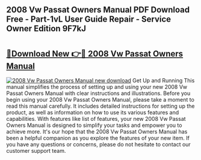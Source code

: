 ## 2008 Vw Passat Owners Manual PDF Download Free - Part-1vL User Guide Repair - Service Owner Edition 9F7kJ

# <h2><a href="http://bc41654.oget.top/?id=2008+Vw+Passat+Owners+Manual">🔗Download New 👉🔴 2008 Vw Passat Owners Manual</a></h2>

[![2008 Vw Passat Owners Manual new download](https://i.imgur.com/5g1atiW.png)](http://bc41654.oget.top/?id=2008+Vw+Passat+Owners+Manual)
Get Up and Running This manual simplifies the process of setting up and using your new 2008 Vw Passat Owners Manual with clear instructions and illustrations. Before you begin using your 2008 Vw Passat Owners Manual, please take a moment to read this manual carefully. It includes detailed instructions for setting up the product, as well as information on how to use its various features and capabilities. With features like list of features, your new 2008 Vw Passat Owners Manual is designed to simplify your tasks and empower you to achieve more. It's our hope that the 2008 Vw Passat Owners Manual has been a helpful companion as you explore the features of your new item. If you have any questions or concerns, please do not hesitate to contact our customer support team.
